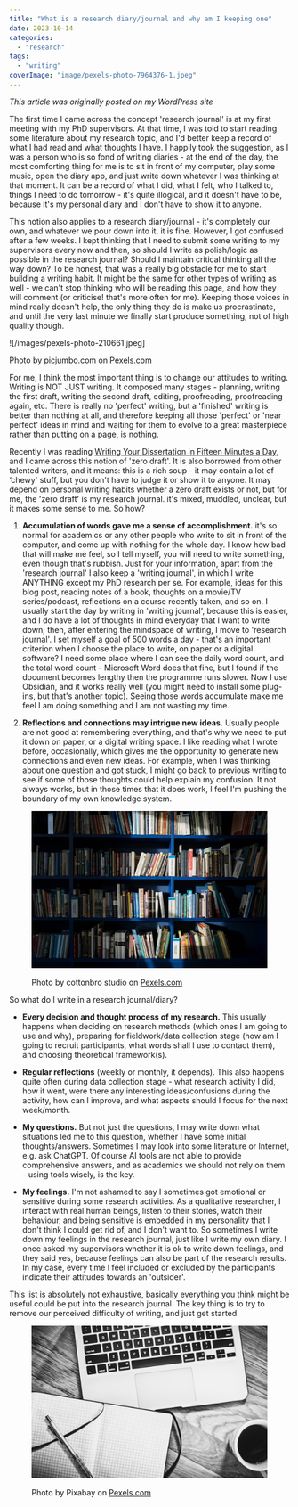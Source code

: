 ```yaml
---
title: "What is a research diary/journal and why am I keeping one"
date: 2023-10-14
categories: 
  - "research"
tags: 
  - "writing"
coverImage: "image/pexels-photo-7964376-1.jpeg"
---
```


*This article was originally posted on my WordPress site*

The first time I came across the concept 'research journal' is at my first meeting with my PhD supervisors. At that time, I was told to start reading some literature about my research topic, and I'd better keep a record of what I had read and what thoughts I have. I happily took the suggestion, as I was a person who is so fond of writing diaries - at the end of the day, the most comforting thing for me is to sit in front of my computer, play some music, open the diary app, and just write down whatever I was thinking at that moment. It can be a record of what I did, what I felt, who I talked to, things I need to do tomorrow - it's quite illogical, and it doesn't have to be, because it's my personal diary and I don't have to show it to anyone.

This notion also applies to a research diary/journal - it's completely our own, and whatever we pour down into it, it is fine. However, I got confused after a few weeks. I kept thinking that I need to submit some writing to my supervisors every now and then, so should I write as polish/logic as possible in the research journal? Should I maintain critical thinking all the way down? To be honest, that was a really big obstacle for me to start building a writing habit. It might be the same for other types of writing as well - we can't stop thinking who will be reading this page, and how they will comment (or criticise! that's more often for me). Keeping those voices in mind really doesn't help, the only thing they do is make us procrastinate, and until the very last minute we finally start produce something, not of high quality though.

![/images/pexels-photo-210661.jpeg]

<figcaption>

Photo by picjumbo.com on [Pexels.com](https://www.pexels.com/photo/person-holding-blue-ballpoint-pen-writing-in-notebook-210661/)

</figcaption>

</figure>

For me, I think the most important thing is to change our attitudes to writing. Writing is NOT JUST writing. It composed many stages - planning, writing the first draft, writing the second draft, editing, proofreading, proofreading again, etc. There is really no 'perfect' writing, but a 'finished' writing is better than nothing at all, and therefore keeping all those 'perfect' or 'near perfect' ideas in mind and waiting for them to evolve to a great masterpiece rather than putting on a page, is nothing.

Recently I was reading [Writing Your Dissertation in Fifteen Minutes a Day](https://www.amazon.co.uk/Writing-Your-Dissertation-Fifteen-Minutes/dp/080504891X), and I came across this notion of 'zero draft'. It is also borrowed from other talented writers, and it means: this is a rich soup - it may contain a lot of ‘chewy' stuff, but you don't have to judge it or show it to anyone. It may depend on personal writing habits whether a zero draft exists or not, but for me, the 'zero draft' is my research journal. it's mixed, muddled, unclear, but it makes some sense to me. So how?

1. **Accumulation of words gave me a sense of accomplishment.** it's so normal for academics or any other people who write to sit in front of the computer, and come up with nothing for the whole day. I know how bad that will make me feel, so I tell myself, you will need to write something, even though that's rubbish. Just for your information, apart from the 'research journal' I also keep a 'writing journal', in which I write ANYTHING except my PhD research per se. For example, ideas for this blog post, reading notes of a book, thoughts on a movie/TV series/podcast, reflections on a course recently taken, and so on. I usually start the day by writing in 'writing journal', because this is easier, and I do have a lot of thoughts in mind everyday that I want to write down; then, after entering the mindspace of writing, I move to 'research journal'. I set myself a goal of 500 words a day - that's an important criterion when I choose the place to write, on paper or a digital software? I need some place where I can see the daily word count, and the total word count - Microsoft Word does that fine, but I found if the document becomes lengthy then the programme runs slower. Now I use Obsidian, and it works really well (you might need to install some plug-ins, but that's another topic). Seeing those words accumulate make me feel I am doing something and I am not wasting my time.

3. **Reflections and connections may intrigue new ideas.** Usually people are not good at remembering everything, and that's why we need to put it down on paper, or a digital writing space. I like reading what I wrote before, occasionally, which gives me the opportunity to generate new connections and even new ideas. For example, when I was thinking about one question and got stuck, I might go back to previous writing to see if some of those thoughts could help explain my confusion. It not always works, but in those times that it does work, I feel I'm pushing the boundary of my own knowledge system.

<figure>

![](images/pexels-photo-6214934.jpeg)

<figcaption>

Photo by cottonbro studio on [Pexels.com](https://www.pexels.com/photo/books-on-the-bookshelf-6214934/)

</figcaption>

</figure>

So what do I write in a research journal/diary?

- **Every decision and thought process of my research.** This usually happens when deciding on research methods (which ones I am going to use and why), preparing for fieldwork/data collection stage (how am I going to recruit participants, what words shall I use to contact them), and choosing theoretical framework(s).

- **Regular reflections** (weekly or monthly, it depends). This also happens quite often during data collection stage - what research activity I did, how it went, were there any interesting ideas/confusions during the activity, how can I improve, and what aspects should I focus for the next week/month.

- **My questions.** But not just the questions, I may write down what situations led me to this question, whether I have some initial thoughts/answers. Sometimes I may look into some literature or Internet, e.g. ask ChatGPT. Of course AI tools are not able to provide comprehensive answers, and as academics we should not rely on them - using tools wisely, is the key.

- **My feelings.** I'm not ashamed to say I sometimes got emotional or sensitive during some research activities. As a qualitative researcher, I interact with real human beings, listen to their stories, watch their behaviour, and being sensitive is embedded in my personality that I don't think I could get rid of, and I don't want to. So sometimes I write down my feelings in the research journal, just like I write my own diary. I once asked my supervisors whether it is ok to write down feelings, and they said yes, because feelings can also be part of the research results. In my case, every time I feel included or excluded by the participants indicate their attitudes towards an 'outsider'.

This list is absolutely not exhaustive, basically everything you think might be useful could be put into the research journal. The key thing is to try to remove our perceived difficulty of writing, and just get started.

<figure>

![](images/pexels-photo-265152.jpeg)

<figcaption>

Photo by Pixabay on [Pexels.com](https://www.pexels.com/photo/black-and-white-browsing-business-coffee-265152/)

</figcaption>

</figure>
